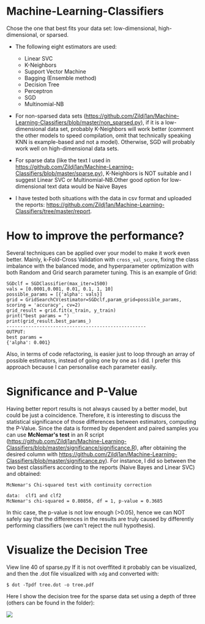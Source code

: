 # Machine-Learning-Classifiers
Chose the one that best fits your data set: low-dimensional, high-dimensional, or sparsed.

* The following eight estimators are used:
  + Linear SVC
  + K-Neighbors 
  + Support Vector Machine
  + Bagging (Ensemble method)
  + Decision Tree
  + Perceptron
  + SGD 
  + Multinomial-NB

* For non-sparsed data sets (https://github.com/Zildj1an/Machine-Learning-Classifiers/blob/master/non_sparsed.py), if it is a low-dimensional data set, probably K-Neighbors will work better (comment the other models to speed compilation, omit that technically speaking KNN is example-based and not a model). Otherwise, SGD will probably work well on high-dimensional data sets.

* For sparse data (like the text I used in https://github.com/Zildj1an/Machine-Learning-Classifiers/blob/master/sparse.py), K-Neighbors is NOT suitable and I suggest Linear SVC or Multinomial-NB.Other good option for low-dimensional text data would be Naive Bayes

* I have tested both situations with the data in csv format and uploaded the reports: https://github.com/Zildj1an/Machine-Learning-Classifiers/tree/master/report.

# How to improve the performance?
Several techniques can be applied over your model to make it work even better. Mainly, k-Fold-Cross Validation with ```cross_val_score```, fixing the class imbalance with the balanced mode, and hyperparameter optimization with both Random and Grid search parameter tuning. This is an example of Grid:

```
SGDclf = SGDClassifier(max_iter=1500)
vals = [0.0001,0.001, 0.01, 0.1, 1, 10]
possible_params = [{'alpha': vals}]
grid = GridSearchCV(estimator=SGDclf,param_grid=possible_params, scoring = 'accuracy', cv=2)
grid_result = grid.fit(x_train, y_train)
print("best params = ")
print(grid_result.best_params_)
---------------------------------------------------
OUTPUT:
best params = 
{'alpha': 0.001}
```
Also, in terms of code refactoring, is easier just to loop through an array of possible estimators, instead of going one by one as I did. I prefer this approach because I can personalise each parameter easily.

# Significance and P-Value
Having better report results is not always caused by a better model, but could be just a coincidence. Therefore, it is interesting to discuss the statistical significance of those differences between estimators, computing the P-Value.
Since the data is formed by dependent and paired samples you can use **McNemar's test** in an R script (https://github.com/Zildj1an/Machine-Learning-Classifiers/blob/master/significance/significance.R), after obtaining the desired column with https://github.com/Zildj1an/Machine-Learning-Classifiers/blob/master/significance.py).
For instance, I did so between the two best classifiers according to the reports (Naive Bayes and Linear SVC) and obtained:

```
McNemar's Chi-squared test with continuity correction

data:  clf1 and clf2
McNemar's chi-squared = 0.80856, df = 1, p-value = 0.3685
```
In thic case, the p-value is not low enough (>0.05), hence we can NOT safely say that the differences in the results are truly caused by differently performing classifiers (we can't reject the null hypothesis). 

# Visualize the Decision Tree
View line 40 of sparse.py
If it is not overffited it probably can be visualized, and then the .dot file visualized with ```xdg``` and converted with:

```
$ dot -Tpdf tree.dot -o tree.pdf
```

Here I show the decision tree for the sparse data set using a depth of three (others can be found in the folder):

![](https://github.com/Zildj1an/Machine-Learning-Classifiers/blob/master/tree_images/tree_small.jpg)

